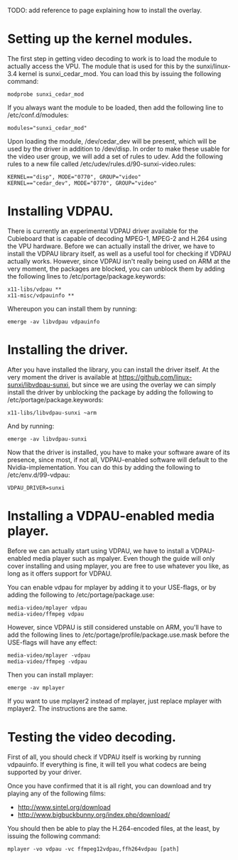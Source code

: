 TODO: add reference to page explaining how to install the overlay.

# Setting up the kernel modules.

The first step in getting video decoding to work is to load the module to
actually access the VPU. The module that is used for this by the sunxi/linux-3.4
kernel is sunxi_cedar_mod. You can load this by issuing the following command:

```
modprobe sunxi_cedar_mod
```

If you always want the module to be loaded, then add the following line to
/etc/conf.d/modules:

```
modules="sunxi_cedar_mod"
```

Upon loading the module, /dev/cedar_dev will be present, which will be used by
the driver in addition to /dev/disp. In order to make these usable for the video
user group, we will add a set of rules to udev. Add the following rules to a new
file called /etc/udev/rules.d/90-sunxi-video.rules:

```
KERNEL=="disp", MODE="0770", GROUP="video"
KERNEL=="cedar_dev", MODE="0770", GROUP="video"
```

# Installing VDPAU.

There is currently an experimental VDPAU driver available for the Cubieboard
that is capable of decoding MPEG-1, MPEG-2 and H.264 using the VPU hardware.
Before we can actually install the driver, we have to install the VDPAU library
itself, as well as a useful tool for checking if VDPAU actually works. However,
since VDPAU isn't really being used on ARM at the very moment, the packages are
blocked, you can unblock them by adding the following lines to
/etc/portage/package.keywords:

```
x11-libs/vdpau **
x11-misc/vdpauinfo **
```

Whereupon you can install them by running:

```
emerge -av libvdpau vdpauinfo
```

# Installing the driver.

After you have installed the library, you can install the driver itself. At the
very moment the driver is available at
https://github.com/linux-sunxi/libvdpau-sunxi, but since we are using the
overlay we can simply install the driver by unblocking the package by adding the
following to /etc/portage/package.keywords:

```
x11-libs/libvdpau-sunxi ~arm
```

And by running:

```
emerge -av libvdpau-sunxi
```

Now that the driver is installed, you have to make your software aware of its
presence, since most, if not all, VDPAU-enabled software will default to the
Nvidia-implementation. You can do this by adding the following to
/etc/env.d/99-vdpau:

```
VDPAU_DRIVER=sunxi
```

# Installing a VDPAU-enabled media player.

Before we can actually start using VDPAU, we have to install a VDPAU-enabled
media player such as mpalyer. Even though the guide will only cover installing
and using mplayer, you are free to use whatever you like, as long as it offers
support for VDPAU.

You can enable vdpau for mplayer by adding it to your USE-flags, or by adding
the following to /etc/portage/package.use:

```
media-video/mplayer vdpau
media-video/ffmpeg vdpau
```

However, since VDPAU is still considered unstable on ARM, you'll have to add the
following lines to /etc/portage/profile/package.use.mask before the USE-flags
will have any effect:

```
media-video/mplayer -vdpau
media-video/ffmpeg -vdpau
```

Then you can install mplayer:

```
emerge -av mplayer
```

If you want to use mplayer2 instead of mplayer, just replace mplayer with
mplayer2. The instructions are the same.

# Testing the video decoding.

First of all, you should check if VDPAU itself is working by running vdpauinfo.
If everything is fine, it will tell you what codecs are being supported by your
driver.

Once you have confirmed that it is all right, you can download and try playing
any of the following films:

 - http://www.sintel.org/download
 - http://www.bigbuckbunny.org/index.php/download/

You should then be able to play the H.264-encoded files, at the least, by
issuing the following command:

```
mplayer -vo vdpau -vc ffmpeg12vdpau,ffh264vdpau [path]
```

